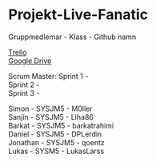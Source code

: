 # Projekt-Live-Fanatic

Gruppmedlemar - Klass - Github namn

[Trello](https://trello.com/invite/b/NoEzqQ3R/13bea5f0ee6a0821a4eb97585a40ee1d/live-fanatic) <br>
[Google Drive](https://drive.google.com/drive/folders/18rmPzrKzYQlfpD0omCuNxm2K_i7DfESC) <br>

Scrum Master:
Sprint 1 - <br>
Sprint 2 - <br>
Sprint 3 - <br>

Simon - SYSJM5 - M0ller <br>
Sanjin - SYSJM5 - Liha86 <br>
Barkat - SYSJM5 - barkatrahimi <br>
Daniel - SYSJM5 - DPLerdin <br>
Jonathan - SYSJM5 - qoentz <br>
Lukas - SYSM5 - LukasLarss <br>
